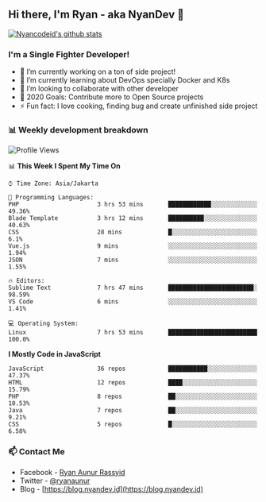 ## Hi there, I'm Ryan - aka NyanDev 👋

[![Nyancodeid's github stats](https://github-readme-stats.vercel.app/api?username=nyancodeid)](https://github.com/nyancodeid/nyancodeid)

### I'm a Single Fighter Developer!
- 🔭 I’m currently working on a ton of side project!
- 🌱 I’m currently learning about DevOps specially Docker and K8s
- 👯 I’m looking to collaborate with other developer
- 🥅 2020 Goals: Contribute more to Open Source projects
- ⚡ Fun fact: I love cooking, finding bug and create unfinished side project 

### 📊 Weekly development breakdown

<!--START_SECTION:waka-->
![Profile Views](http://img.shields.io/badge/Profile%20Views-4-blue)

📊 **This Week I Spent My Time On** 

```text
⌚︎ Time Zone: Asia/Jakarta

💬 Programming Languages: 
PHP                      3 hrs 53 mins       ████████████░░░░░░░░░░░░░   49.36% 
Blade Template           3 hrs 12 mins       ██████████░░░░░░░░░░░░░░░   40.63% 
CSS                      28 mins             █░░░░░░░░░░░░░░░░░░░░░░░░   6.1% 
Vue.js                   9 mins              ░░░░░░░░░░░░░░░░░░░░░░░░░   1.94% 
JSON                     7 mins              ░░░░░░░░░░░░░░░░░░░░░░░░░   1.55%

🔥 Editors: 
Sublime Text             7 hrs 47 mins       ████████████████████████░   98.59% 
VS Code                  6 mins              ░░░░░░░░░░░░░░░░░░░░░░░░░   1.41%

💻 Operating System: 
Linux                    7 hrs 53 mins       █████████████████████████   100.0%

```

**I Mostly Code in JavaScript** 

```text
JavaScript               36 repos            ███████████░░░░░░░░░░░░░░   47.37% 
HTML                     12 repos            ████░░░░░░░░░░░░░░░░░░░░░   15.79% 
PHP                      8 repos             ██░░░░░░░░░░░░░░░░░░░░░░░   10.53% 
Java                     7 repos             ██░░░░░░░░░░░░░░░░░░░░░░░   9.21% 
CSS                      5 repos             █░░░░░░░░░░░░░░░░░░░░░░░░   6.58%

```



<!--END_SECTION:waka-->

### 📫 Contact Me
- Facebook - [Ryan Aunur Rassyid](https://facebook.com/ryan.hac)
- Twitter - [@ryanaunur](https://twitter.com/ryanaunur)
- Blog - [https://blog.nyandev.id](https://blog.nyandev.id)
